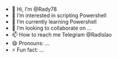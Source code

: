- 👋 Hi, I’m @Rady78
- 👀 I’m interested in scripting Powershell
- 🌱 I’m currently learning Powershell
- 💞️ I’m looking to collaborate on ...
- 📫 How to reach me Telegram @Radislao
- 😄 Pronouns: ...
- ⚡ Fun fact: ...

<!---
Rady78/Rady78 is a ✨ special ✨ repository because its `README.md` (this file) appears on your GitHub profile.
You can click the Preview link to take a look at your changes.
--->
